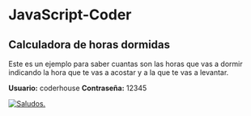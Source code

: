 # JavaScript-Coder

## Calculadora de horas dormidas

Este es un ejemplo para saber cuantas son las horas que vas a dormir indicando la hora que te vas a acostar y a la que te vas a levantar.

**Usuario:** coderhouse
**Contraseña:** 12345

[![Saludos.](https://media3.giphy.com/media/5i0a2t7IEDTgY/giphy.gif?cid=ecf05e47297308eb44ab3eadf2c644e0acf96d2c2ee66fa5&rid=giphy.gif&ct=g "Saludos.")](https://media3.giphy.com/media/5i0a2t7IEDTgY/giphy.gif?cid=ecf05e47297308eb44ab3eadf2c644e0acf96d2c2ee66fa5&rid=giphy.gif&ct=g "Saludos.")
